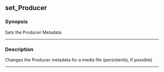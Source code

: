 set_Producer
------------

### Synopsis
Sets the Producer Metadata

---

### Description

Changes the Producer metadata for a media file (persistently, if possible)

---
